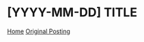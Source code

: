 # [YYYY-MM-DD] TITLE

[Home](../README.md)
[Original Posting](https://brilliant.org/daily-problems/)
